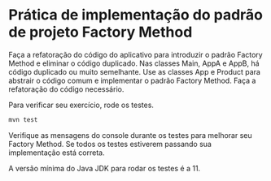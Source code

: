 # Prática de implementação do padrão de projeto Factory Method

Faça a refatoração do código do aplicativo para introduzir o padrão Factory Method e eliminar o código duplicado. Nas classes Main, AppA e AppB, há código duplicado ou muito semelhante. Use as classes App e Product para abstrair o código comum e implementar o padrão Factory Method. Faça a refatoração do código necessário.

Para verificar seu exercício, rode os testes.

```bash
mvn test
```

Verifique as mensagens do console durante os testes para melhorar seu Factory Method. Se todos os testes estiverem passando sua implementação está correta.

A versão mínima do Java JDK para rodar os testes é a 11.
